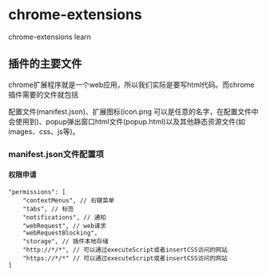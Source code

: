 # chrome-extensions
chrome-extensions learn
## 插件的主要文件
chrome扩展程序就是一个web应用，所以我们实际是要写html代码。而chrome插件需要的文件就包括

配置文件(manifest.json)、扩展图标(icon.png 可以是任意的名字，在配置文件中会使用到)、popup弹出窗口html文件(popup.html)以及其他静态资源文件(如images、css、js等)。

### manifest.json文件配置项

#### 权限申请
```
"permissions": [
    "contextMenus", // 右键菜单
    "tabs", // 标签
    "notifications", // 通知
    "webRequest", // web请求
    "webRequestBlocking",
    "storage", // 插件本地存储
    "http://*/*", // 可以通过executeScript或者insertCSS访问的网站
    "https://*/*" // 可以通过executeScript或者insertCSS访问的网站
]
```